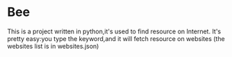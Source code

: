 # Bee
This is a project written in python,it's used to find resource on Internet.
It's pretty easy:you type the keyword,and it will fetch resource on websites
(the websites list is in websites.json)
